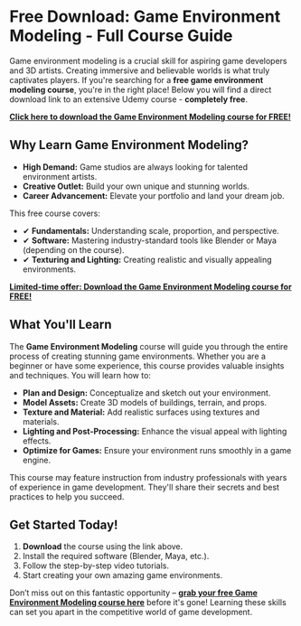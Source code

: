 # Free Download: Game Environment Modeling - Full Course Guide

Game environment modeling is a crucial skill for aspiring game developers and 3D artists. Creating immersive and believable worlds is what truly captivates players. If you're searching for a **free game environment modeling course**, you're in the right place! Below you will find a direct download link to an extensive Udemy course - **completely free**.

[**Click here to download the Game Environment Modeling course for FREE!**](https://udemywork.com/game-environment-modeling)

## Why Learn Game Environment Modeling?

*   **High Demand:** Game studios are always looking for talented environment artists.
*   **Creative Outlet:** Build your own unique and stunning worlds.
*   **Career Advancement:** Elevate your portfolio and land your dream job.

This free course covers:

*   ✔ **Fundamentals:** Understanding scale, proportion, and perspective.
*   ✔ **Software:** Mastering industry-standard tools like Blender or Maya (depending on the course).
*   ✔ **Texturing and Lighting:** Creating realistic and visually appealing environments.

[**Limited-time offer: Download the Game Environment Modeling course for FREE!**](https://udemywork.com/game-environment-modeling)

## What You'll Learn

The **Game Environment Modeling** course will guide you through the entire process of creating stunning game environments. Whether you are a beginner or have some experience, this course provides valuable insights and techniques. You will learn how to:

*   **Plan and Design:** Conceptualize and sketch out your environment.
*   **Model Assets:** Create 3D models of buildings, terrain, and props.
*   **Texture and Material:** Add realistic surfaces using textures and materials.
*   **Lighting and Post-Processing:** Enhance the visual appeal with lighting effects.
*   **Optimize for Games:** Ensure your environment runs smoothly in a game engine.

This course may feature instruction from industry professionals with years of experience in game development. They'll share their secrets and best practices to help you succeed.

## Get Started Today!

1.  **Download** the course using the link above.
2.  Install the required software (Blender, Maya, etc.).
3.  Follow the step-by-step video tutorials.
4.  Start creating your own amazing game environments.

Don’t miss out on this fantastic opportunity – **[grab your free Game Environment Modeling course here](https://udemywork.com/game-environment-modeling)** before it's gone! Learning these skills can set you apart in the competitive world of game development.

